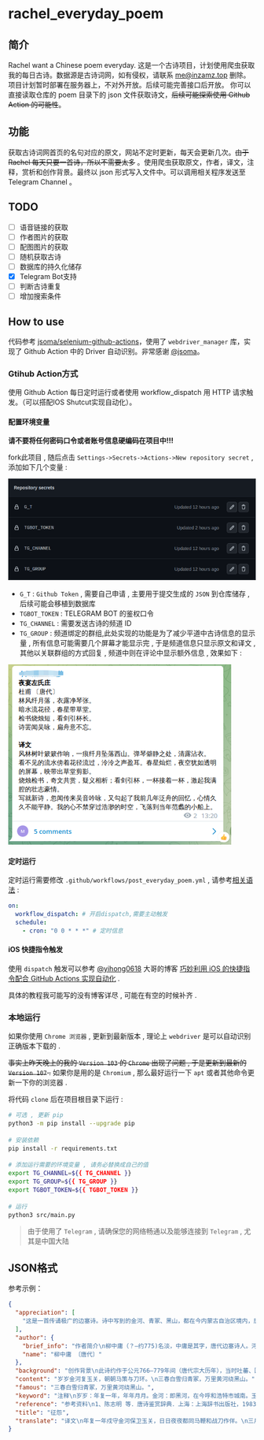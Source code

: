 # rachel_everyday_poem

## 简介
Rachel want a Chinese poem everyday.
这是一个古诗项目，计划使用爬虫获取我的每日古诗。数据源是古诗词网，如有侵权，请联系 [me@inzamz.top](mailto:me@inzamz.top)
删除。项目计划暂时部署在服务器上，不对外开放。后续可能完善接口后开放。
你可以直接读取仓库的 poem 目录下的 json 文件获取诗文，~~后续可能探索使用 Github Action 的可能性~~。

## 功能

获取古诗词网首页的名句对应的原文，网站不定时更新，每天会更新几次。~~由于 Rachel 每天只要一首诗，所以不需要太多~~
。使用爬虫获取原文，作者，译文，注释，赏析和创作背景。最终以 json 形式写入文件中。可以调用相关程序发送至 Telegram Channel 。

## TODO

- [ ] 语音链接的获取
- [ ] 作者图片的获取
- [ ] 配图图片的获取
- [ ] 随机获取古诗
- [ ] 数据库的持久化储存
- [x] Telegram Bot支持
- [ ] 判断古诗重复
- [ ] 增加搜索条件

## How to use

代码参考 [jsoma/selenium-github-actions](https://github.com/jsoma/selenium-github-actions)，使用了 `webdriver_manager`
库，实现了 Github Action 中的 Driver 自动识别。非常感谢 [@jsoma](https://github.com/jsoma)。

### Gtihub Action方式

使用 Github Action 每日定时运行或者使用 workflow_dispatch 用 HTTP 请求触发。（可以搭配IOS Shutcut实现自动化）。

#### 配置环境变量

**请不要将任何密码口令或者账号信息硬编码在项目中!!!**

fork此项目 , 随后点击 `Settings->Secrets->Actions->New repository secret` , 添加如下几个变量 :

![secrets](doc/secrets.png)

- `G_T` : `Github Token` , 需要自己申请 , 主要用于提交生成的 `JSON` 到仓库储存 , 后续可能会移植到数据库
- `TGBOT_TOKEN` : TELEGRAM BOT 的鉴权口令
- `TG_CHANNEL` : 需要发送古诗的频道 ID
- `TG_GROUP` : 频道绑定的群组,此处实现的功能是为了减少平道中古诗信息的显示量 , 所有信息可能需要几个屏幕才能显示完 ,
  于是频道信息只显示原文和译文 , 其他以关联群组的方式回复 , 频道中则在评论中显示额外信息 , 效果如下 :

![channel-message](./doc/channel-message.png)

#### 定时运行

定时运行需要修改 `.github/workflows/post_everyday_poem.yml` ,
请参考[相关语法](https://docs.github.com/cn/actions/using-workflows/workflow-syntax-for-github-actions#onschedule) :

```yaml
on:
  workflow_dispatch: # 开启dispatch,需要主动触发
  schedule:
    - cron: "0 0 * * *" # 定时信息
```

#### iOS 快捷指令触发

使用 `dispatch` 触发可以参考 [@yihong0618](https://github.com/yihong0618)
大哥的博客 [巧妙利用 iOS 的快捷指令配合 GitHub Actions 实现自动化](https://github.com/yihong0618/gitblog/issues/198) .

具体的教程我可能写的没有博客详尽 , 可能在有空的时候补齐 .

### 本地运行

如果你使用 `Chrome 浏览器` , 更新到最新版本 , 理论上 `webdriver` 是可以自动识别正确版本下载的 .

~~事实上昨天晚上的我的 `Version 103` 的 `Chrome` 出现了问题 , 于是更新到最新的 `Version 107` .~~
如果你是用的是 `Chromium` , 那么最好运行一下 `apt` 或者其他命令更新一下你的浏览器 .

将代码 `clone` 后在项目根目录下运行 :

```bash
# 可选 , 更新 pip
python3 -m pip install --upgrade pip

# 安装依赖
pip install -r requirements.txt

# 添加运行需要的环境变量 , 请务必替换成自己的值
export TG_CHANNEL=${{ TG_CHANNEL }}
export TG_GROUP=${{ TG_GROUP }}
export TGBOT_TOKEN=${{ TGBOT_TOKEN }}

# 运行
python3 src/main.py
```

> 由于使用了 `Telegram` , 请确保您的网络畅通以及能够连接到 `Telegram` , 尤其是中国大陆

## JSON格式

参考示例：

```json
{
  "appreciation": [
    "这是一首传诵极广的边塞诗。诗中写到的金河、青冢、黑山，都在今内蒙古自治区境内，唐时属单于都护府。由此可以推断，这首诗写的是一个隶属于单于都护府的征人的怨情。全诗四句，一句一景，表面上似乎不相连属，实际上却统一于“征人”的形象，都围绕着一个“怨”字铺开。\n“岁岁金河复玉关，朝朝马策与刀环”，意思是：年复一年，驰骋于边塞关城之间；日复一日，横刀跃马，征战杀伐。这两句“岁岁”和“朝朝”相对，强调了战争的频繁和生活的枯燥。又加以“复”和“与”字，把四个边塞特有的事物联系起来，使人感觉这种单调的生活无尽无穷，其中自然透出了怨情。\n前两句从“岁岁”说到“朝朝”，好像征人的怨气已经发泄尽，其实，征人的怨何止这些呢？他不仅从年年岁岁的漫长时间中感受到枯燥苦闷，而且面对眼前看了千万次的景象，他也感到怨恨无处不在，所以有了三、四两句的描写。\n“青冢”是王昭君的坟墓，在今呼和浩特市境内，当时被认为是远离中原的一处极僻远荒凉的地方。传说塞外草白，惟独昭君墓上草色发青，故称青冢。时届暮春，在苦寒的塞外却“春色未曾看”，所见者唯有白雪落向青冢而已。萧杀如此，令人凄绝。末句写边塞的山川形势：滔滔黄河，绕过沉沉黑山，复又奔腾向前。黄河和黑山相隔甚远，这里不可坐实理解。上句说青冢，这里自然想起青冢附近的黑山，并用一个“绕”字牵合，寄寓绵绵怨情。这两句写景，似与诗题无关，其实都是征人常见之景，常履之地，因而从白雪青冢与黄河黑山这两幅图画里，读者不仅看到征戍之地的寒苦与荒凉，也可以感受到征人转战跋涉的苦辛。诗虽不直接发为怨语，而蕴蓄于其中的怨恨之情足以使人回肠荡气。\n这首七绝，通篇没有写一个“怨”字，也没有直接发出怨语，诗人紧紧围绕产生怨情的原因，分别从时间和空间两个角度着墨，用极为凝练的语言，通过对繁忙枯燥的征战生活和边塞荒凉环境的描写，来表现征人的怨，字里行间都蕴含着怨情，让人读来回肠荡气。\n在语言运用方面，这首诗的谨严工整也历来为人称道。全诗不仅每句自对（如首句中的“金河”对“玉关”），又两联各自成对。后一联的对仗尤其讲究：数字对（“三”“万”）与颜色对（“白”“青”“黄”“黑”）同时出现在一联之中；颜色对中，四种色彩交相辉映，使诗歌形象富于色泽之美；动词“归”“绕”对举，略带拟人色彩，显得别具情韵。这样精工的绝句，的确是不多见的。▲\n"
  ],
  "author": {
    "brief_info": "作者简介\n柳中庸（？—约775)名淡，中庸是其字，唐代边塞诗人。河东（今山西永济）人，为柳宗元族人。大历年间进士，曾官鸿府户曹，未就。萧颖士以女妻之。与弟中行并有文名。与卢纶、李端为诗友。所选《征人怨》是其流传最广的一首。《全唐诗》存诗仅13首。其诗以写边塞征怨为主，然意气消沉，无复盛唐气象。",
    "name": "柳中庸 〔唐代〕"
  },
  "background": "创作背景\n此诗约作于公元766—779年间（唐代宗大历年），当时吐蕃、回鹘多次侵扰唐朝边境，唐朝西北边境不甚安定，守边战士长期不得归家。诗中写到的金河、青冢、黑山，都在今内蒙古自治区境内，唐时属单于都护府。由此可以推断，这首诗是为表现一个隶属于单于都护府的征人的怨情而作。\n",
  "content": "岁岁金河复玉关，朝朝马策与刀环。\n三春白雪归青冢，万里黄河绕黑山。",
  "famous": "三春白雪归青冢，万里黄河绕黑山。",
  "keyword": "注释\n岁岁：年复一年，年年月月。金河：即黑河，在今呼和浩特市城南。玉关：即甘肃玉门关。\n朝（zhāo）朝：每天，日日夜夜。马策：马鞭。刀环：刀柄上的铜环，喻征战事。\n三春：春季的三个月或暮春，此处指暮春。青冢（zhǒng）：西汉时的坟墓，在今内蒙古呼和浩特之南，当时被认为是远离中原的一处极僻远荒凉的地方。传说塞外草白，惟独昭君墓上草色发青，故称青冢。\n黑山：一名杀虎山，在今内蒙古呼和浩特市东南。",
  "reference": "参考资料\n1、陈志明 等．唐诗鉴赏辞典．上海：上海辞书出版社，1983：672-673\n2、张国举．唐诗精华注译评．长春：长春出版社，2010：394-395\n3、蘅塘退士 等．唐诗三百首·宋词三百首·元曲三百首．北京：华文出版社，2009：79\n",
  "title": "征怨",
  "translate": "译文\n年复一年戍守金河保卫玉关，日日夜夜都同马鞭和战刀作伴。\n三月白雪纷纷扬扬遮盖着昭君墓，滔滔黄河绕过黑山，又奔腾向前。"
}
```
